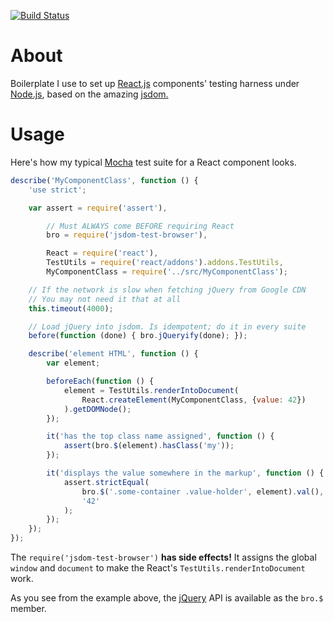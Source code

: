 [![Build Status](https://travis-ci.org/ikr/jsdom-test-browser.svg?branch=master)](https://travis-ci.org/ikr/jsdom-test-browser)

# About

Boilerplate I use to set up [React.js](http://facebook.github.io/react/) components' testing harness
under [Node.js](http://nodejs.org/), based on the amazing [jsdom.](https://github.com/tmpvar/jsdom)

# Usage

Here's how my typical [Mocha](http://mochajs.org/) test suite for a React component looks.

```javascript
describe('MyComponentClass', function () {
    'use strict';

    var assert = require('assert'),

        // Must ALWAYS come BEFORE requiring React
        bro = require('jsdom-test-browser'),

        React = require('react'),
        TestUtils = require('react/addons').addons.TestUtils,
        MyComponentClass = require('../src/MyComponentClass');

    // If the network is slow when fetching jQuery from Google CDN
    // You may not need it that at all
    this.timeout(4000);

    // Load jQuery into jsdom. Is idempotent; do it in every suite
    before(function (done) { bro.jQueryify(done); });

    describe('element HTML', function () {
        var element;

        beforeEach(function () {
            element = TestUtils.renderIntoDocument(
                React.createElement(MyComponentClass, {value: 42})
            ).getDOMNode();
        });

        it('has the top class name assigned', function () {
            assert(bro.$(element).hasClass('my'));
        });

        it('displays the value somewhere in the markup', function () {
            assert.strictEqual(
                bro.$('.some-container .value-holder', element).val(),
                '42'
            );
        });
    });
});
```

The `require('jsdom-test-browser')` **has side effects!** It assigns the global `window` and
`document` to make the React's `TestUtils.renderIntoDocument` work.

As you see from the example above, the [jQuery](http://jquery.com/) API is available as the `bro.$`
member.
